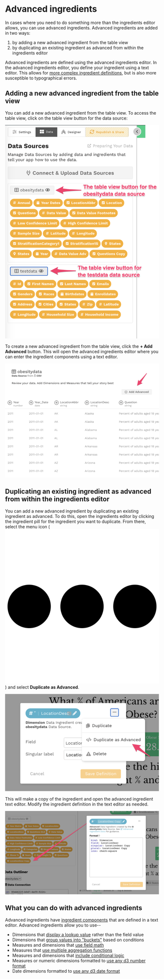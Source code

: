 # Advanced ingredients

In cases where you need to do something more than the ingredients editor allows, you can use advanced ingredients. Advanced ingredients are added in two ways: 

1. by adding a new advanced ingredient from the table view
2. by duplicating an existing ingredient as advanced from within the ingredients editor

Advanced ingredients are defined using the advanced ingredients editor. In the advanced ingredients editor, you define your ingredient using a text editor. This allows for [more complex ingredient definitions](./#what-you-can-do-with-advanced-ingredients), but is also more susceptible to typographical errors. 

## Adding a new advanced ingredient from the table view

You can add a new advanced ingredient from the table view. To access the table view, click on the table view button for the data source: 

![Click the table view button to access the table view](../../../.gitbook/assets/image%20%2879%29.png)

To create a new advanced ingredient from the table view, click the **+ Add Advanced** button. This will open the advanced ingredients editor where you can enter the ingredient components using a text editor. 

![](../../../.gitbook/assets/image%20%2881%29.png)

## Duplicating an existing ingredient as advanced from within the ingredients editor

You can add a new advanced ingredient by duplicating an existing ingredient as advanced. To do this, open the ingredients editor by clicking the ingredient pill for the ingredient you want to duplicate. From there, select the menu icon \(![](../../../.gitbook/assets/ellipsis-h-solid.svg)\) and select **Duplicate as Advanced**. 

![Select Duplicate as Advanced to create an advanced ingredient](../../../.gitbook/assets/image%20%2836%29.png)

This will make a copy of the ingredient and open the advanced ingredient text editor. Modify the ingredient definition in the text editor as needed. 

![Duplicate ingredient created with text editor](../../../.gitbook/assets/image%20%2843%29.png)

## What you can do with advanced ingredients

Advanced ingredients have [ingredient components](../defining-ingredients/ingredient-components.md) that are defined in a text editor. Advanced ingredients allow you to use--

* Dimensions that [display a lookup value](lookup-dimensions.md) rather than the field value
* Dimensions that [group values into "buckets"](bucketed-dimensions.md) based on conditions 
* Measures and dimensions that [use field math](complex-formulas-incomplete.md#field-math)
* Measures that [use multiple aggregation functions](complex-formulas-incomplete.md#multiple-aggregate-functions)
* Measures and dimensions that [include conditional logic](complex-formulas-incomplete.md#conditional-logic)
* Measures or numeric dimensions formatted to [use any d3 number format](advanced-formats-incomplete.md#advanced-number-formats)
* Date dimensions formatted to [use any d3 date format](advanced-formats-incomplete.md#advanced-date-formats)

